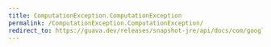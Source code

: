 ```yaml
---
title: ComputationException.ComputationException
permalink: /ComputationException.ComputationException/
redirect_to: https://guava.dev/releases/snapshot-jre/api/docs/com/google/common/collect/ComputationException.html#ComputationException-java.lang.Throwable-
---
```


